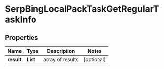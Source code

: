 # SerpBingLocalPackTaskGetRegularTaskInfo


## Properties

| Name | Type | Description | Notes |
|------------ | ------------- | ------------- | -------------|
**result** | **List<SerpBingLocalPackTaskGetRegularResultInfo>** | array of results |[optional]|